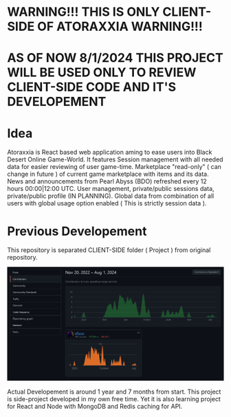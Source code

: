 # WARNING!!! THIS IS ONLY CLIENT-SIDE OF ATORAXXIA WARNING!!!

# AS OF NOW 8/1/2024 THIS PROJECT WILL BE USED ONLY TO REVIEW CLIENT-SIDE CODE AND IT'S DEVELOPEMENT


# Idea

Atoraxxia is React based web application aming to ease users into Black Desert Online Game-World. It features Session management with all needed data for easier reviewing of user game-time. Marketplace "read-only" ( can change in future ) of current game marketplace with items and its data. News and announcements from Pearl Abyss (BDO) refreshed every 12 hours 00:00|12:00 UTC. User management, private/public sessions data, private/public profile (IN PLANNING). Global data from combination of all users with global usage option enabled ( This is strictly session data ).

# Previous Developement

This repository is separated CLIENT-SIDE folder ( Project ) from original repository.

![1722533808546](image/README/1722533808546.png)

Actual Developement is around 1 year and 7 months from start. This project is side-project developed in my own free time. Yet it is also learning project for React and Node with MongoDB and Redis caching for API.
